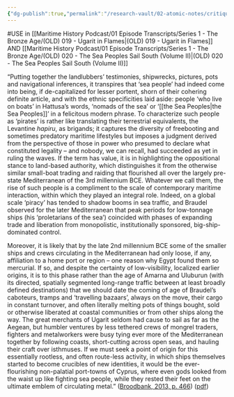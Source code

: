 ```yaml
---
{"dg-publish":true,"permalink":"/research-vault/02-atomic-notes/critique-of-the-view-that-the-sea-peoples-were-in-any-sense-a-people-and-are-more-indicative-of-the-rise-of-unported-nomad-sailors/"}
---
```


#USE in [[Maritime History Podcast/01 Episode Transcripts/Series 1 - The Bronze Age/(OLD) 019 - Ugarit in Flames\|(OLD) 019 - Ugarit in Flames]] AND [[Maritime History Podcast/01 Episode Transcripts/Series 1 - The Bronze Age/(OLD) 020 - The Sea Peoples Sail South (Volume II)\|(OLD) 020 - The Sea Peoples Sail South (Volume II)]]

“Putting together the landlubbers’ testimonies, shipwrecks, pictures, pots and navigational inferences, it transpires that ‘sea people’ had indeed come into being, if de-capitalized for lesser portent, shorn of their cohering definite article, and with the ethnic specificities laid aside: people ‘who live on boats’ in Hattusa’s words, ‘nomads of the sea’ or ‘[[the Sea Peoples\|the Sea Peoples]]’ in a felicitous modern phrase. To characterize such people as ‘pirates’ is rather like translating their terrestrial equivalents, the Levantine *hapiru*, as brigands; it captures the diversity of freebooting and sometimes predatory maritime lifestyles but imposes a judgment derived from the perspective of those in power who presumed to declare what constituted legality – and nobody, we can recall, had succeeded as yet in ruling the waves. If the term has value, it is in highlighting the oppositional stance to land-based authority, which distinguishes it from the otherwise similar small-boat trading and raiding that flourished all over the largely pre-state Mediterranean of the 3rd millennium BCE. Whatever we call them, the rise of such people is a compliment to the scale of contemporary maritime interaction, within which they played an integral role. Indeed, on a global scale ‘piracy’ has tended to shadow booms in sea traffic, and Braudel observed for the later Mediterranean that peak periods for low-tonnage ships (his ‘proletarians of the sea’) coincided with phases of expanding trade and liberation from monopolistic, institutionally sponsored, big-ship-dominated control. 

Moreover, it is likely that by the late 2nd millennium BCE some of the smaller ships and crews circulating in the Mediterranean had only loose, if any, affiliation to a home port or region – one reason why Egypt found them so mercurial. If so, and despite the certainty of low-visibility, localized earlier origins, it is to this phase rather than the age of Amarna and Uluburun (with its directed, spatially segmented long-range traffic between at least broadly defined destinations) that we should date the coming of age of Braudel’s caboteurs, tramps and ‘travelling bazaars’, always on the move, their cargo in constant turnover, and often literally melting pots of things bought, sold or otherwise liberated at coastal communities or from other ships along the way. The great merchants of Ugarit seldom had cause to sail as far as the Aegean, but humbler ventures by less tethered crews of mongrel traders, fighters and metalworkers were busy tying ever more of the Mediterranean together by following coasts, short-cutting across open seas, and hauling their craft over isthmuses. If we must seek a point of origin for this essentially rootless, and often route-less activity, in which ships themselves started to become crucibles of new identities, it would be the ever-flourishing non-palatial port-towns of Cyprus, where even gods looked from the waist up like fighting sea people, while they rested their feet on the ultimate emblem of circulating metal.” ([Broodbank, 2013, p. 466](zotero://select/library/items/IR54JIQG)) ([pdf](zotero://open-pdf/library/items/85K7BT2G?page=433&annotation=8XA3H7EN))